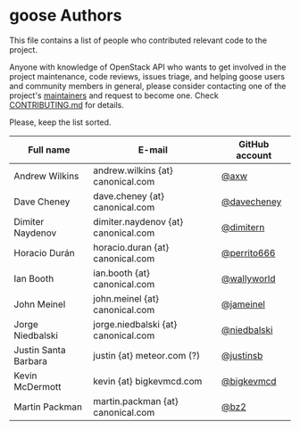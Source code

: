 goose Authors
=============

This file contains a list of people who contributed relevant code to the project.

Anyone with knowledge of OpenStack API who wants to get involved in the project
maintenance, code reviews, issues triage, and helping goose users and community
members in general, please consider contacting one of the project's [maintainers](https://github.com/orgs/go-goose/people)
and request to become one. Check [CONTRIBUTING.md](CONTRIBUTING.md) for details.

Please, keep the list sorted.

Full name | E-mail | GitHub account
----------|--------|---------------
Andrew Wilkins | andrew.wilkins {at} canonical.com | [@axw](http://github.com/axw)
Dave Cheney | dave.cheney {at} canonical.com | [@davecheney](http://github.com/davecheney)
Dimiter Naydenov | dimiter.naydenov {at} canonical.com | [@dimitern](http://github.com/dimitern)
Horacio Durán | horacio.duran {at} canonical.com | [@perrito666](https://github.com/perrito666)
Ian Booth | ian.booth {at} canonical.com | [@wallyworld](http://github.com/wallyworld)
John Meinel | john.meinel {at} canonical.com | [@jameinel](https://github.com/jameinel)
Jorge Niedbalski | jorge.niedbalski {at} canonical.com | [@niedbalski](https://github.com/niedbalski)
Justin Santa Barbara | justin {at} meteor.com (?) | [@justinsb](https://github.com/justinsb)
Kevin McDermott | kevin {at} bigkevmcd.com | [@bigkevmcd](https://github.com/bigkevmcd)
Martin Packman | martin.packman {at} canonical.com | [@bz2](http://github.com/bz2)
